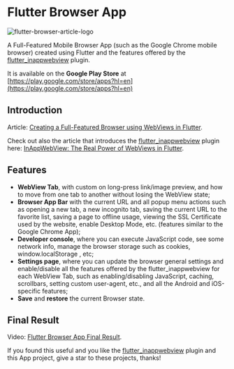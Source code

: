 # Flutter Browser App

![flutter-browser-article-logo](https://user-images.githubusercontent.com/5956938/86740154-b7a48180-c036-11ea-85c1-cbd662f65f84.png)

A Full-Featured Mobile Browser App (such as the Google Chrome mobile browser) created using Flutter and the features offered by the [flutter_inappwebview](https://github.com/pichillilorenzo/flutter_inappwebview) plugin.

It is available on the **Google Play Store** at [https://play.google.com/store/apps?hl=en](https://play.google.com/store/apps?hl=en)

## Introduction
Article: [Creating a Full-Featured Browser using WebViews in Flutter]().

Check out also the article that introduces the [flutter_inappwebview](https://github.com/pichillilorenzo/flutter_inappwebview) plugin here: [InAppWebView: The Real Power of WebViews in Flutter](https://medium.com/flutter-community/inappwebview-the-real-power-of-webviews-in-flutter-c6d52374209d?source=friends_link&sk=cb74487219bcd85e610a670ee0b447d0).

## Features
- **WebView Tab**, with custom on long-press link/image preview, and how to move from one tab to another without losing the WebView state;
- **Browser App Bar** with the current URL and all popup menu actions such as opening a new tab, a new incognito tab, saving the current URL to the favorite list, saving a page to offline usage, viewing the SSL Certificate used by the website, enable Desktop Mode, etc. (features similar to the Google Chrome App);
- **Developer console**, where you can execute JavaScript code, see some network info, manage the browser storage such as cookies, window.localStorage , etc;
- **Settings page**, where you can update the browser general settings and enable/disable all the features offered by the flutter_inappwebview for each WebView Tab, such as enabling/disabling JavaScript, caching, scrollbars, setting custom user-agent, etc., and all the Android and iOS-specific features;
- **Save** and **restore** the current Browser state.

## Final Result
Video: [Flutter Browser App Final Result](https://drive.google.com/file/d/1wE2yUGwjNBiUy72GOjPIYyDXYQn3ewYn/view?usp=sharing).

If you found this useful and you like the [flutter_inappwebview](https://github.com/pichillilorenzo/flutter_inappwebview) plugin and this App project, give a star to these projects, thanks!